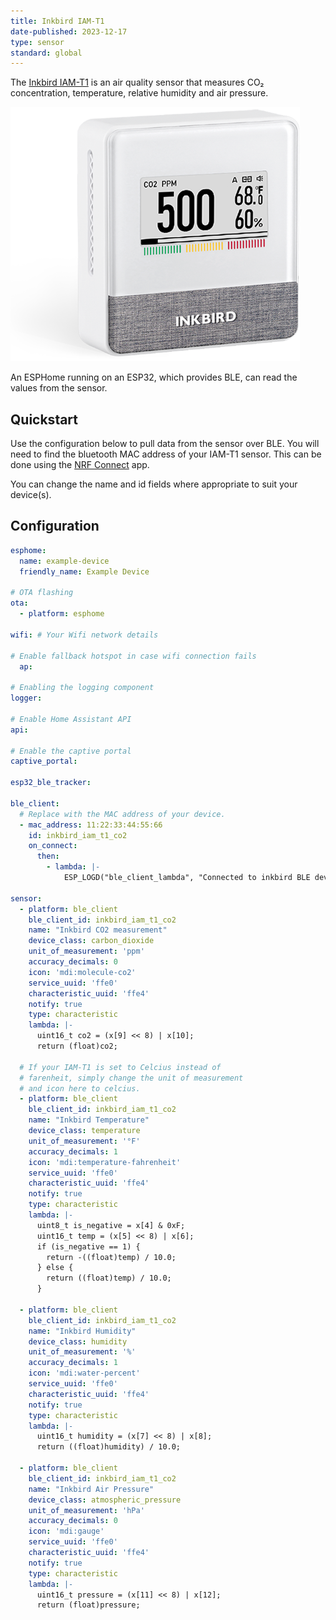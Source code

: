 ```yaml
---
title: Inkbird IAM-T1
date-published: 2023-12-17
type: sensor
standard: global
---
```


The [Inkbird IAM-T1](https://inkbird.com/pages/iam-t1) is an air quality
sensor that measures CO₂ concentration, temperature, relative humidity
and air pressure.

![Picture of the Inkbird IAM-T1 sensor](iamt1_s2_img.png)

An ESPHome running on an ESP32, which provides BLE, can read the values
from the sensor.

## Quickstart

Use the configuration below to pull data from the sensor over BLE. You
will need to find the bluetooth MAC address of your IAM-T1 sensor. This
can be done using the [NRF Connect](https://www.nordicsemi.com/Products/Development-tools/nrf-connect-for-mobile)
app.

You can change the name and id fields where appropriate to suit your
device(s).

## Configuration

```yaml
esphome:
  name: example-device
  friendly_name: Example Device
   
# OTA flashing
ota:
  - platform: esphome

wifi: # Your Wifi network details
  
# Enable fallback hotspot in case wifi connection fails  
  ap:

# Enabling the logging component
logger:

# Enable Home Assistant API
api:

# Enable the captive portal
captive_portal:

esp32_ble_tracker:

ble_client:
  # Replace with the MAC address of your device.
  - mac_address: 11:22:33:44:55:66
    id: inkbird_iam_t1_co2
    on_connect:
      then:
        - lambda: |-
            ESP_LOGD("ble_client_lambda", "Connected to inkbird BLE device");

sensor:
  - platform: ble_client
    ble_client_id: inkbird_iam_t1_co2
    name: "Inkbird CO2 measurement"
    device_class: carbon_dioxide
    unit_of_measurement: 'ppm'
    accuracy_decimals: 0
    icon: 'mdi:molecule-co2'
    service_uuid: 'ffe0'
    characteristic_uuid: 'ffe4'
    notify: true
    type: characteristic
    lambda: |-
      uint16_t co2 = (x[9] << 8) | x[10];
      return (float)co2;

  # If your IAM-T1 is set to Celcius instead of
  # farenheit, simply change the unit of measurement
  # and icon here to celcius.
  - platform: ble_client
    ble_client_id: inkbird_iam_t1_co2
    name: "Inkbird Temperature"
    device_class: temperature
    unit_of_measurement: '°F'
    accuracy_decimals: 1
    icon: 'mdi:temperature-fahrenheit'
    service_uuid: 'ffe0'
    characteristic_uuid: 'ffe4'
    notify: true
    type: characteristic
    lambda: |-
      uint8_t is_negative = x[4] & 0xF;
      uint16_t temp = (x[5] << 8) | x[6];
      if (is_negative == 1) {
        return -((float)temp) / 10.0;
      } else {
        return ((float)temp) / 10.0;
      }

  - platform: ble_client
    ble_client_id: inkbird_iam_t1_co2
    name: "Inkbird Humidity"
    device_class: humidity
    unit_of_measurement: '%'
    accuracy_decimals: 1
    icon: 'mdi:water-percent'
    service_uuid: 'ffe0'
    characteristic_uuid: 'ffe4'
    notify: true
    type: characteristic
    lambda: |-
      uint16_t humidity = (x[7] << 8) | x[8];
      return ((float)humidity) / 10.0;

  - platform: ble_client
    ble_client_id: inkbird_iam_t1_co2
    name: "Inkbird Air Pressure"
    device_class: atmospheric_pressure
    unit_of_measurement: 'hPa'
    accuracy_decimals: 0
    icon: 'mdi:gauge'
    service_uuid: 'ffe0'
    characteristic_uuid: 'ffe4'
    notify: true
    type: characteristic
    lambda: |-
      uint16_t pressure = (x[11] << 8) | x[12];
      return (float)pressure;
```
